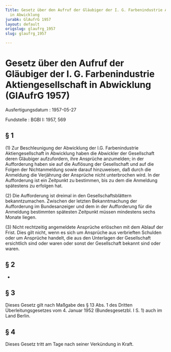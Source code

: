 ```yaml
---
Title: Gesetz über den Aufruf der Gläubiger der I. G. Farbenindustrie Aktiengesellschaft
  in Abwicklung
jurabk: GlAufrG 1957
layout: default
origslug: glaufrg_1957
slug: glaufrg_1957

---
```


# Gesetz über den Aufruf der Gläubiger der I. G. Farbenindustrie Aktiengesellschaft in Abwicklung (GlAufrG 1957)

Ausfertigungsdatum
:   1957-05-27

Fundstelle
:   BGBl I: 1957, 569

## § 1

(1) Zur Beschleunigung der Abwicklung der I.G. Farbenindustrie
Aktiengesellschaft in Abwicklung haben die Abwickler der Gesellschaft
deren Gläubiger aufzufordern, ihre Ansprüche anzumelden; in der
Aufforderung haben sie auf die Auflösung der Gesellschaft und auf die
Folgen der Nichtanmeldung sowie darauf hinzuweisen, daß durch die
Anmeldung die Verjährung der Ansprüche nicht unterbrochen wird. In der
Aufforderung ist ein Zeitpunkt zu bestimmen, bis zu dem die Anmeldung
spätestens zu erfolgen hat.

(2) Die Aufforderung ist dreimal in den Gesellschaftsblättern
bekanntzumachen. Zwischen der letzten Bekanntmachung der Aufforderung
im Bundesanzeiger und dem in der Aufforderung für die Anmeldung
bestimmten spätesten Zeitpunkt müssen mindestens sechs Monate liegen.

(3) Nicht rechtzeitig angemeldete Ansprüche erlöschen mit dem Ablauf
der Frist. Dies gilt nicht, wenn es sich um Ansprüche aus verbrieften
Schulden oder um Ansprüche handelt, die aus den Unterlagen der
Gesellschaft ersichtlich sind oder waren oder sonst der Gesellschaft
bekannt sind oder waren.

## § 2

-

## § 3

Dieses Gesetz gilt nach Maßgabe des § 13 Abs. 1 des Dritten
Überleitungsgesetzes vom 4. Januar 1952 (Bundesgesetzbl. I S. 1) auch
im Land Berlin.

## § 4

Dieses Gesetz tritt am Tage nach seiner Verkündung in Kraft.

